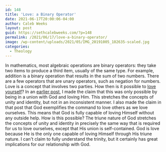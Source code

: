 ```yaml
---
id: 148
title: 'Love: a Binary Operator'
date: 2021-06-17T20:00:06-04:00
author: Caleb Weeks
layout: post
guid: https://sethcalebweeks.com/?p=148
permalink: /2021/06/17/love-a-binary-operator/
image: /wp-content/uploads/2021/05/IMG_20191005_102635-scaled.jpg
categories:
  - Theology
---
```

In mathematics, most algebraic operations are binary operators: they take two items to produce a third item, usually of the same type. For example, addition is a binary operation that results in the sum of two numbers. There are a few operators that are unary operators, such as negation for numbers. Love is a concept that involves two parties. How then is it possible to <a href="https://sethcalebweeks.com/2021/06/08/love-yourself/">love yourself</a>? In an <a href="https://sethcalebweeks.com/2021/06/10/meta-love/">earlier post</a>, I made the claim that this was only possible by being in a union with God and loving Him. This stretches the concepts of unity and identity, but not in an inconsistent manner. I also made the claim in that post that God exemplifies the command to love others as we love ourselves. This means that God is fully capable of loving Himself without any outside help. How is this possible? The triune nature of God stretches the concepts of unity and identity in precisely the same way that is required for us to love ourselves, except that His union is self-contained. God is love because He is the only one capable of loving Himself through His triune nature. I can't claim to fully understand the trinity, but it certainly has great implications for our relationship with God.